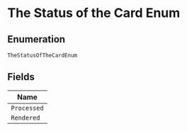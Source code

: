 
# The Status of the Card Enum

## Enumeration

`TheStatusOfTheCardEnum`

## Fields

| Name |
|  --- |
| `Processed` |
| `Rendered` |

